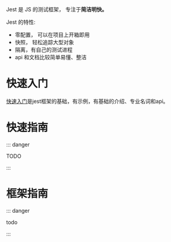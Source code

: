 Jest 是 JS 的测试框架， 专注于**简洁明快。**

Jest 的特性:

- 零配置， 可以在项目上开箱即用
- 快照， 轻松追踪大型对象
- 隔离，有自己的测试进程
- api 和文档比较简单易懂、整洁

# 快速入门

[快速入门](quickStart/base.md)是jest框架的基础，有示例，有基础的介绍、专业名词和api。

# 快速指南

::: danger

TODO

:::

# 框架指南

::: danger

todo

:::

